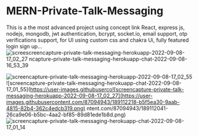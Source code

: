 # MERN-Private-Talk-Messaging
This is a the most advanced project using concept link React, express js, nodejs, mongodb, jwt authentication, bcrypt, socket.io, email support, otp verifications support, for UI using custom css and chakra Ui, fully featured login sign up...
![scree![screencapture-private-talk-messaging-herokuapp-2022-09-08-17_02_27](https://user-images.githubusercontent.com/87094943/189112022-9055d999-2b45-4fb9-b699-1ac29858e321.png)
ncapture-private-talk-messaging-herokuapp-chat-2022-09-08-16_53_39](https://user-images.githubusercontent.com/87094943/189110237-207e8006-4f3a-426b-b2e6-6605d7d1f5d9.png)

![screencapture-private-talk-messaging-herokuapp-2022-09-08-17_02_55](https://user-images.githubusercontent.com/87094943/189112029-e38673e5-8718-4df9-b7e6-d785908ecb53.png)
![screencapture-private-talk-messaging-herokuapp-chat-2022-09-08-17_01_55](https://user-images.githubuserco![screencapture-private-talk-messaging-herokuapp-2022-09-08-17_02_27](https://user-images.githubusercontent.com/87094943/189112218-b5f5ea30-9aab-4815-82b4-362c4edcb319.png)
ntent.com/87094943/189112041-26ca9e06-b5bc-4aa2-bf85-89d81ede1b8d.png)
![screencapture-private-talk-messaging-herokuapp-chat-2022-09-08-17_01_14](https://user-images.githubusercontent.com/87094943/189112063-1c09469b-62bc-4d77-8b9e-d9b1d884b882.png)
